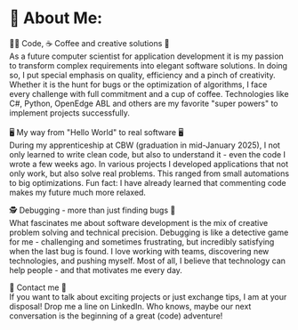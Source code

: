 <h1>🌟 About Me:</h1>
</hr>
👨‍💻 Code, ☕ Coffee and creative solutions 🎯</br>
As a future computer scientist for application development it is my passion to transform complex requirements into elegant software solutions. In doing so, I put special emphasis on quality, efficiency and a pinch of creativity. Whether it is the hunt for bugs or the optimization of algorithms, I face every challenge with full commitment and a cup of coffee. Technologies like C#, Python, OpenEdge ABL and others are my favorite "super powers" to implement projects successfully.
</br></br>
🖥️ My way from "Hello World" to real software 🖥️</br>
During my apprenticeship at CBW (graduation in mid-January 2025), I not only learned to write clean code, but also to understand it - even the code I wrote a few weeks ago. In various projects I developed applications that not only work, but also solve real problems. This ranged from small automations to big optimizations.
Fun fact: I have already learned that commenting code makes my future much more relaxed.

🕵️‍ Debugging - more than just finding bugs 🐞</br>
What fascinates me about software development is the mix of creative problem solving and technical precision. Debugging is like a detective game for me - challenging and sometimes frustrating, but incredibly satisfying when the last bug is found. I love working with teams, discovering new technologies, and pushing myself. Most of all, I believe that technology can help people - and that motivates me every day.

📨 Contact me 📨</br>
If you want to talk about exciting projects or just exchange tips, I am at your disposal! Drop me a line on LinkedIn. Who knows, maybe our next conversation is the beginning of a great (code) adventure!

